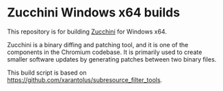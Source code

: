 # Zucchini Windows x64 builds
This repository is for building [Zucchini](https://chromium.googlesource.com/chromium/src/+/HEAD/components/zucchini/) for Windows x64.

Zucchini is a binary diffing and patching tool, and it is one of the components in the Chromium codebase. It is primarily used to create smaller software updates by generating patches between two binary files.

This build script is based on https://github.com/xarantolus/subresource_filter_tools.

